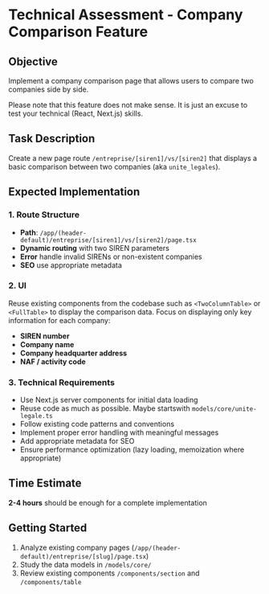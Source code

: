 # Technical Assessment - Company Comparison Feature

## Objective

Implement a company comparison page that allows users to compare two companies side by side.

Please note that this feature does not make sense. It is just an excuse to test your technical (React, Next.js) skills.

## Task Description

Create a new page route `/entreprise/[siren1]/vs/[siren2]` that displays a basic comparison between two companies (aka `unite_legales`).

## Expected Implementation

### 1. Route Structure

- **Path**: `/app/(header-default)/entreprise/[siren1]/vs/[siren2]/page.tsx`
- **Dynamic routing** with two SIREN parameters
- **Error** handle invalid SIRENs or non-existent companies
- **SEO** use appropriate metadata

### 2. UI

Reuse existing components from the codebase such as `<TwoColumnTable>` or `<FullTable>` to display the comparison data. Focus on displaying only key information for each company:

- **SIREN number**
- **Company name**
- **Company headquarter address**
- **NAF / activity code**

### 3. Technical Requirements

- Use Next.js server components for initial data loading
- Reuse code as much as possible. Maybe startswith `models/core/unite-legale.ts`
- Follow existing code patterns and conventions
- Implement proper error handling with meaningful messages
- Add appropriate metadata for SEO
- Ensure performance optimization (lazy loading, memoization where appropriate)

## Time Estimate

**2-4 hours** should be enough for a complete implementation

## Getting Started

1. Analyze existing company pages (`/app/(header-default)/entreprise/[slug]/page.tsx`)
2. Study the data models in `/models/core/`
3. Review existing components `/components/section` and `/components/table`
